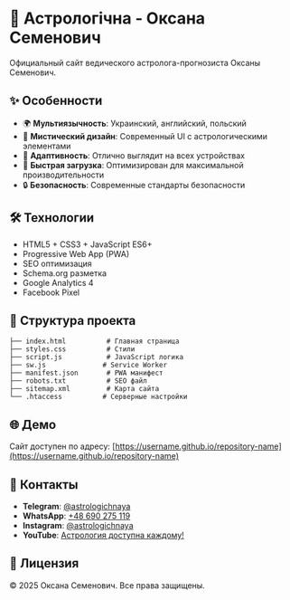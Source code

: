 # 🌟 Астрологічна - Оксана Семенович

Официальный сайт ведического астролога-прогнозиста Оксаны Семенович.

## ✨ Особенности

- 🌍 **Мультиязычность**: Украинский, английский, польский
- 🔮 **Мистический дизайн**: Современный UI с астрологическими элементами
- 📱 **Адаптивность**: Отлично выглядит на всех устройствах
- 🚀 **Быстрая загрузка**: Оптимизирован для максимальной производительности
- 🔒 **Безопасность**: Современные стандарты безопасности

## 🛠 Технологии

- HTML5 + CSS3 + JavaScript ES6+
- Progressive Web App (PWA)
- SEO оптимизация
- Schema.org разметка
- Google Analytics 4
- Facebook Pixel

## 📁 Структура проекта

```
├── index.html          # Главная страница
├── styles.css          # Стили
├── script.js           # JavaScript логика
├── sw.js              # Service Worker
├── manifest.json       # PWA манифест
├── robots.txt          # SEO файл
├── sitemap.xml         # Карта сайта
└── .htaccess          # Серверные настройки
```

## 🌐 Демо

Сайт доступен по адресу: [https://username.github.io/repository-name](https://username.github.io/repository-name)

## 📧 Контакты

- **Telegram**: [@astrologichnaya](https://t.me/astrologichnaya)
- **WhatsApp**: [+48 690 275 119](https://api.whatsapp.com/send/?phone=48690275119)
- **Instagram**: [@astrologichnaya](https://www.instagram.com/astrologichnaya)
- **YouTube**: [Астрология доступна каждому!](https://www.youtube.com/@astrologichnaya)

## 📄 Лицензия

© 2025 Оксана Семенович. Все права защищены.
